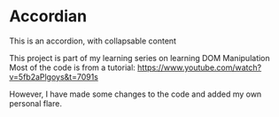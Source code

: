 # Accordian
This is an accordion, with collapsable content

This project is part of my learning series on learning DOM Manipulation
Most of the code is from a tutorial: https://www.youtube.com/watch?v=5fb2aPlgoys&t=7091s

However, I have made some changes to the code and added my own personal flare.
